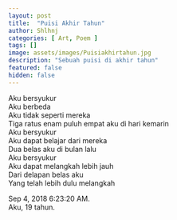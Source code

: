 ```yaml
---
layout: post
title:  "Puisi Akhir Tahun"
author: Shlhnj
categories: [ Art, Poem ]
tags: []
image: assets/images/Puisiakhirtahun.jpg
description: "Sebuah puisi di akhir tahun"
featured: false
hidden: false
---
```


Aku bersyukur<br />
Aku berbeda<br />
Aku tidak seperti mereka<br />
Tiga ratus enam puluh empat aku di hari kemarin<br />
Aku bersyukur<br />
Aku dapat belajar dari mereka<br />
Dua belas aku di bulan lalu<br />
Aku bersyukur<br />
Aku dapat melangkah lebih jauh<br />
Dari delapan belas aku<br />
Yang telah lebih dulu melangkah<br />

Sep 4, 2018 6:23:20 AM.<br />
Aku, 19 tahun.
